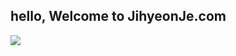 ## hello, Welcome to JihyeonJe.com
<img src ="https://image.shutterstock.com/image-vector/racoon-standing-side-view-inscription-260nw-1574116435.jpg">
